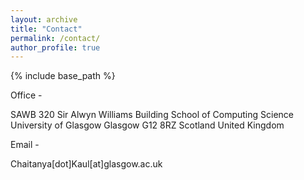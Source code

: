 ```yaml
---
layout: archive
title: "Contact"
permalink: /contact/
author_profile: true
---
```


{% include base_path %}

Office - 

SAWB 320
Sir Alwyn Williams Building
School of Computing Science
University of Glasgow
Glasgow G12 8RZ
Scotland
United Kingdom

Email - 

Chaitanya[dot]Kaul[at]glasgow.ac.uk
